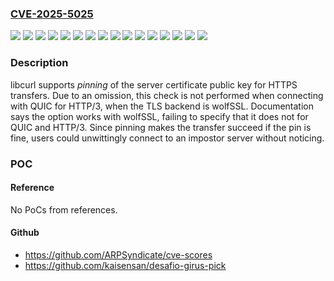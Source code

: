 ### [CVE-2025-5025](https://cve.mitre.org/cgi-bin/cvename.cgi?name=CVE-2025-5025)
![](https://img.shields.io/static/v1?label=Product&message=curl&color=blue)
![](https://img.shields.io/static/v1?label=Version&message=8.10.0%20&color=brightgreen)
![](https://img.shields.io/static/v1?label=Version&message=8.10.1%20&color=brightgreen)
![](https://img.shields.io/static/v1?label=Version&message=8.11.0%20&color=brightgreen)
![](https://img.shields.io/static/v1?label=Version&message=8.11.1%20&color=brightgreen)
![](https://img.shields.io/static/v1?label=Version&message=8.12.0%20&color=brightgreen)
![](https://img.shields.io/static/v1?label=Version&message=8.12.1%20&color=brightgreen)
![](https://img.shields.io/static/v1?label=Version&message=8.13.0%20&color=brightgreen)
![](https://img.shields.io/static/v1?label=Version&message=8.5.0%20&color=brightgreen)
![](https://img.shields.io/static/v1?label=Version&message=8.6.0%20&color=brightgreen)
![](https://img.shields.io/static/v1?label=Version&message=8.7.0%20&color=brightgreen)
![](https://img.shields.io/static/v1?label=Version&message=8.7.1%20&color=brightgreen)
![](https://img.shields.io/static/v1?label=Version&message=8.8.0%20&color=brightgreen)
![](https://img.shields.io/static/v1?label=Version&message=8.9.0%20&color=brightgreen)
![](https://img.shields.io/static/v1?label=Version&message=8.9.1%20&color=brightgreen)
![](https://img.shields.io/static/v1?label=Vulnerability&message=CWE-295%20Improper%20Certificate%20Validation&color=brightgreen)

### Description

libcurl supports *pinning* of the server certificate public key for HTTPS transfers. Due to an omission, this check is not performed when connecting with QUIC for HTTP/3, when the TLS backend is wolfSSL. Documentation says the option works with wolfSSL, failing to specify that it does not for QUIC and HTTP/3. Since pinning makes the transfer succeed if the pin is fine, users could unwittingly connect to an impostor server without noticing.

### POC

#### Reference
No PoCs from references.

#### Github
- https://github.com/ARPSyndicate/cve-scores
- https://github.com/kaisensan/desafio-girus-pick

